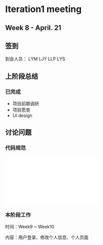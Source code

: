 # Iteration1 meeting 
## Week 8 - April. 21
## 签到
到会人员： LYM LJY LLP LYS
## 上阶段总结
### 已完成
* 项目前期调研
* 项目愿景
* UI design
## 讨论问题
### 代码规范
![代码规范文档](../Production_specification/Code_specification.md)
### 本阶段工作
时间：Week9 ~ Week10

内容：用户登录、修改个人信息、个人页面
